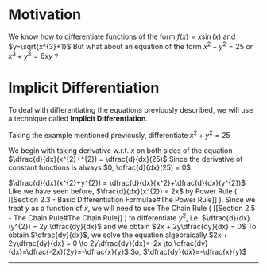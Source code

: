 # Motivation
We know how to differentiate functions of the form $f(x) = x\sin(x)$ and $y=\sqrt{x^{3}+1}$
But what about an equation of the form $x^{2}+y^{2}=25$ or $x^{3}+y^{3}=6xy$ ?

# Implicit Differentiation
To deal with differentiating the equations previously described, we will use a technique called **Implicit Differentiation**.

Taking the example mentioned previously, differentiate $x^{2}+y^{2}=25$

We begin with taking derivative w.r.t. $x$ on both sides of the equation
$\dfrac{d}{dx}(x^{2}+^{2}) = \dfrac{d}{dx}(25)$
Since the derivative of constant functions is always $0, \dfrac{d}{dx}(25) = 0$

$\dfrac{d}{dx}(x^{2}+y^{2}) = \dfrac{d}{dx}{x^2}+\dfrac{d}{dx}(y^{2})$
Like we have seen before, $\frac{d}{dx}(x^{2}) = 2x$ by Power Rule ( [[Section 2.3 - Basic Differentiation Formulae#The Power Rule]] ). Since we treat $y$ as a function of $x$, we will need to use The Chain Rule ( [[Section 2.5 - The Chain Rule#The Chain Rule]] ) to differentiate $y^{2}$, i.e. $\dfrac{d}{dx}(y^{2}) = 2y \dfrac{dy}{dx}$
and we obtain $2x + 2y\dfrac{dy}{dx} = 0$
To obtain $\dfrac{dy}{dx}$, we solve the equation algebraically 
$2x + 2y\dfrac{dy}{dx} = 0 \to 2y\dfrac{dy}{dx}=-2x \to \dfrac{dy}{dx}=\dfrac{-2x}{2y}=-\dfrac{x}{y}$
So, $\dfrac{dy}{dx}=-\dfrac{x}{y}$

*******